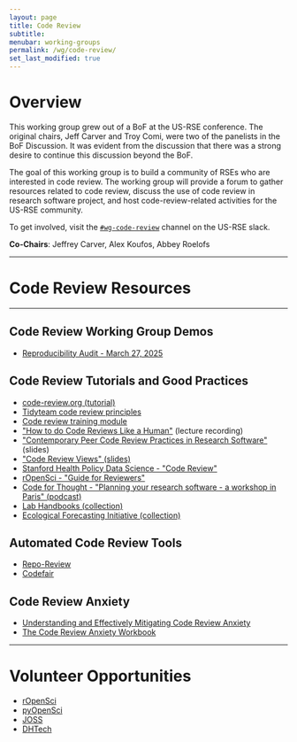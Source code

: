 ```yaml
---
layout: page
title: Code Review
subtitle:
menubar: working-groups
permalink: /wg/code-review/
set_last_modified: true
---
```


# Overview

This working group grew out of a BoF at the US-RSE conference. The original chairs,
Jeff Carver and Troy Comi, were two of the panelists in the BoF Discussion. It was evident
from the discussion that there was a strong desire to continue this discussion
beyond the BoF. 

The goal of this working group is to build a community of RSEs who are
interested in code review. The working group will provide a forum to gather
resources related to code review, discuss the use of code review in research
software project, and host code-review-related activities for the US-RSE community. 

To get involved, visit the
[`#wg-code-review`](https://usrse.slack.com/messages/wg-code-review) channel
on the US-RSE slack.

**Co-Chairs**: Jeffrey Carver, Alex Koufos, Abbey Roelofs

<hr class="my-5">

# Code Review Resources

<hr class="w-50">

## Code Review Working Group Demos
- [Reproducibility Audit - March 27, 2025](https://www.youtube.com/watch?v=Q2ZsLbBkWrk) 

## Code Review Tutorials and Good Practices

- [code-review.org (tutorial)](https://code-review.org/)
- [Tidyteam code review principles](https://code-review.tidyverse.org/)
- [Code review training module](https://intersect-training.org/Code-Review/)
- ["How to do Code Reviews Like a Human"](https://www.youtube.com/watch?v=0t4_MfHgb_A) (lecture recording)
- ["Contemporary Peer Code Review Practices in Research Software"](https://carver.cs.ua.edu/Slides/2019/CodeReviewTutorial/TutorialSlides.pdf) (slides)
- ["Code Review Views" (slides)](https://drive.google.com/file/d/1qszIciQ2RWVYK1fzxk1XI7QkOJcHsWuB/view)
- [Stanford Health Policy Data Science - "Code Review"](https://stanfordhpds.github.io/lab_manual/chapters/08-code-review.html)
- [rOpenSci - "Guide for Reviewers"](https://devguide.ropensci.org/softwarereview_reviewer.html)
- [Code for Thought - "Planning your research software - a workshop in Paris" (podcast)](https://play.pocketcasts.com/podcasts/7eedc800-37ef-0139-3323-0acc26574db2/d2238833-2777-4693-a958-dbddabac0c7e?t=1973)
- [Lab Handbooks (collection)](https://github.com/cct-datascience/open-lab-handbooks?tab=readme-ov-file)
- [Ecological Forecasting Initiative (collection)](https://ecoforecast.org/resources-for-reviewing-code/)

## Automated Code Review Tools

- [Repo-Review](https://learn.scientific-python.org/development/guides/repo-review/)
- [Codefair](https://github.com/fairdataihub/codefair-app)

## Code Review Anxiety

- [Understanding and Effectively Mitigating Code Review Anxiety](https://osf.io/preprints/psyarxiv/8k5a4_v1)
- [The Code Review Anxiety Workbook](https://developer-success-lab.gitbook.io/code-review-anxiety-workbook-1)

<hr class="my-5">

# Volunteer Opportunities

- [rOpenSci](https://ropensci.org/software-review)
- [pyOpenSci](https://www.pyopensci.org/)
- [JOSS](https://joss.theoj.org/)
- [DHTech](https://dhcodereview.github.io/)